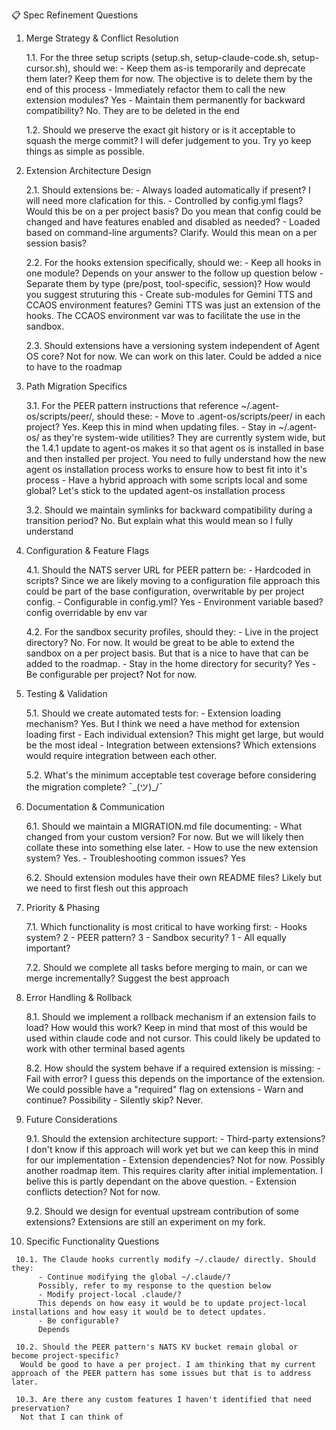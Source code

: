 📋 Spec Refinement Questions

  1. Merge Strategy & Conflict Resolution

     1.1. For the three setup scripts (setup.sh, setup-claude-code.sh, setup-cursor.sh), should we:
         - Keep them as-is temporarily and deprecate them later?
         Keep them for now. The objective is to delete them by the end of this process
         - Immediately refactor them to call the new extension modules?
         Yes
         - Maintain them permanently for backward compatibility?
         No. They are to be deleted in the end

     1.2. Should we preserve the exact git history or is it acceptable to squash the merge commit?
     I will defer judgement to you. Try yo keep things as simple as possible.

  2. Extension Architecture Design

     2.1. Should extensions be:
         - Always loaded automatically if present?
         I will need more clafication for this.
         - Controlled by config.yml flags?
         Would this be on a per project basis? Do you mean that config could be changed and have features enabled and disabled as needed?
         - Loaded based on command-line arguments?
         Clarify. Would this mean on a per session basis?

     2.2. For the hooks extension specifically, should we:
         - Keep all hooks in one module?
         Depends on your answer to the follow up question below
         - Separate them by type (pre/post, tool-specific, session)?
         How would you suggest struturing this
         - Create sub-modules for Gemini TTS and CCAOS environment features?
         Gemini TTS was just an extension of the hooks. The CCAOS environment var was to facilitate the use in the sandbox.

     2.3. Should extensions have a versioning system independent of Agent OS core?
     Not for now. We can work on this later. Could be added a nice to have to the roadmap

  3. Path Migration Specifics

     3.1. For the PEER pattern instructions that reference ~/.agent-os/scripts/peer/, should these:
         - Move to .agent-os/scripts/peer/ in each project?
         Yes. Keep this in mind when updating files.
         - Stay in ~/.agent-os/ as they're system-wide utilities?
         They are currently system wide, but the 1.4.1 update to agent-os makes it so that agent os is installed in base and then installed per project. You need to fully understand how the new agent os installation process works to ensure how to best fit into it's process
         - Have a hybrid approach with some scripts local and some global?
         Let's stick to the updated agent-os installation process

     3.2. Should we maintain symlinks for backward compatibility during a transition period?
     No. But explain what this would mean so I fully understand

  4. Configuration & Feature Flags

     4.1. Should the NATS server URL for PEER pattern be:
         - Hardcoded in scripts?
         Since we are likely moving to a configuration file approach this could be part of the base configuration, overwritable by per project config.
         - Configurable in config.yml?
         Yes
         - Environment variable based?
         config overridable by env var

     4.2. For the sandbox security profiles, should they:
         - Live in the project directory?
         No. For now. It would be great to be able to extend the sandbox on a per project basis. But that is a nice to have that can be added to the roadmap.
         - Stay in the home directory for security?
         Yes
         - Be configurable per project?
         Not for now.

  5. Testing & Validation

     5.1. Should we create automated tests for:
         - Extension loading mechanism?
         Yes. But I think we need a have method for extension loading first
         - Each individual extension?
         This might get large, but would be the most ideal
         - Integration between extensions?
         Which extensions would require integration between each other.

     5.2. What's the minimum acceptable test coverage before considering the migration complete?
     ¯\_(ツ)_/¯

  6. Documentation & Communication

     6.1. Should we maintain a MIGRATION.md file documenting:
         - What changed from your custom version?
         For now. But we will likely then collate these into something else later.
         - How to use the new extension system?
         Yes.
         - Troubleshooting common issues?
         Yes

     6.2. Should extension modules have their own README files?
     Likely but we need to first flesh out this approach

  7. Priority & Phasing

     7.1. Which functionality is most critical to have working first:
         - Hooks system?
         2
         - PEER pattern?
         3
         - Sandbox security?
         1
         - All equally important?

     7.2. Should we complete all tasks before merging to main, or can we merge incrementally?
     Suggest the best approach

  8. Error Handling & Rollback

     8.1. Should we implement a rollback mechanism if an extension fails to load?
     How would this work? Keep in mind that most of this would be used within claude code and not cursor. This could likely be updated to work with other terminal based agents

     8.2. How should the system behave if a required extension is missing:
         - Fail with error?
         I guess this depends on the importance of the extension. We could possible have a "required" flag on extensions
         - Warn and continue?
         Possibility
         - Silently skip?
         Never.

  9. Future Considerations

     9.1. Should the extension architecture support:
         - Third-party extensions?
         I don't know if this approach will work yet but we can keep this in mind for our implementation
         - Extension dependencies?
         Not for now. Possibly another roadmap item. This requires clarity after initial implementation. I belive this is partly dependant on the above question.
         - Extension conflicts detection?
         Not for now.

     9.2. Should we design for eventual upstream contribution of some extensions?
     Extensions are still an experiment on my fork.

  10. Specific Functionality Questions

     10.1. The Claude hooks currently modify ~/.claude/ directly. Should they:
          - Continue modifying the global ~/.claude/?
          Possibly, refer to my response to the question below
          - Modify project-local .claude/?
          This depends on how easy it would be to update project-local installations and how easy it would be to detect updates.
          - Be configurable?
          Depends

     10.2. Should the PEER pattern's NATS KV bucket remain global or become project-specific?
      Would be good to have a per project. I am thinking that my current approach of the PEER pattern has some issues but that is to address later.

     10.3. Are there any custom features I haven't identified that need preservation?
      Not that I can think of
